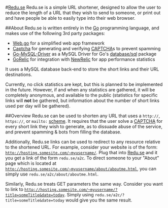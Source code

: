 #[Redu.se](http://redu.se)
Redu.se is a simple URL shortener, designed to allow the user to reduce the length of a URL that they wish to send to someone, or print out and have people be able to easily type into their web browser.

##About
Redu.se is written entirely in the [Go](http://golang.org) programming language, and makes use of the following 3rd party packages:
* [Web.go](http://webgo.io) for a simplified web app framework
* [Captcha](http://github.com/dchest/captcha) for generating and verifying [CAPTCHA](http://en.wikipedia.org/wiki/CAPTCHA)s to prevent spamming
* [Go-MySQL-Driver](github.com/go-sql-driver/mysql) as a MySQL Driver for Go's [database/sql](http://golang.org/pkg/database/sql) package
* [GoRelic](http://github.com/yvasiyarov/gorelic) for integration with [NewRelic](http://newrelic.com) for app performance statistics

It uses a MySQL database back-end to store the short links and their URL destinations.

Currently, no click statistics are kept, but this is planned to be implemented in the future. However, if and when any statistics are gathered, it will be completely anonymous, and available to the public (statistics for specific links will __not__ be gathered, but information about the number of short links used per day will be gathered).

##Overview
Redu.se can be used to shorten any URL that uses a <code>http://</code>, <code>https://</code>, or <code>mailto:</code> [scheme](http://en.wikipedia.org/wiki/URI_scheme). It requires that the user solve a [CAPTCHA](http://en.wikipedia.org/wiki/CAPTCHA) for every short link they wish to generate, as to dissuade abuse of the service, and prevent spamming & bots from filling the database.

Additionally, Redu.se links can be used to redirect to any resource relative to the shortened URL. For example, consider your website is of the form: <code>http://hosting.somesite.com/~myusername/</code>. Plug that into [Redu.se](http://redu.se) and it you get a link of the form <code>redu.se/a2c</code>. To direct someone to your "About" page which is located at <code>http://hosting.somesite.com/~myusername/about/aboutme.html</code>, you can simply use <code>redu.se/a2c/about/aboutme.html</code>.

Similarly, Redu.se treats GET parameters the same way. Consider you want to link to <code>http://hosting.somesite.com/~myusername/?title=someTitle&date=today</code>. Simply using <code>redu.se/a2c/?title=someTitle&date=today</code> would give you the same result.

